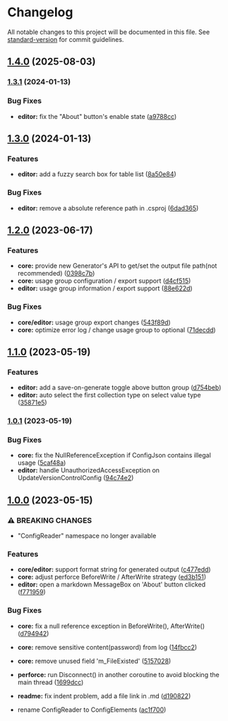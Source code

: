 # Changelog

All notable changes to this project will be documented in this file. See [standard-version](https://github.com/conventional-changelog/standard-version) for commit guidelines.

## [1.4.0](https://github.com/kalulas/TableCraft/compare/v1.3.1...v1.4.0) (2025-08-03)

### [1.3.1](https://github.com/kalulas/TableCraft/compare/v1.3.0...v1.3.1) (2024-01-13)


### Bug Fixes

* **editor:** fix the "About" button's enable state ([a9788cc](https://github.com/kalulas/TableCraft/commit/a9788cc8b86ff918316393a6d99fb2e13a36aea1))

## [1.3.0](https://github.com/kalulas/TableCraft/compare/v1.2.0...v1.3.0) (2024-01-13)


### Features

* **editor:** add a fuzzy search box for table list ([8a50e84](https://github.com/kalulas/TableCraft/commit/8a50e84aad94840271d0c0bf57908c46078bf226))


### Bug Fixes

* **editor:** remove a absolute reference path in .csproj ([6dad365](https://github.com/kalulas/TableCraft/commit/6dad3656cb84fb9c46d334af7f23d7be781f9f31))

## [1.2.0](https://github.com/kalulas/TableCraft/compare/v1.1.0...v1.2.0) (2023-06-17)


### Features

* **core:** provide new Generator's API to get/set the output file path(not recommended) ([0398c7b](https://github.com/kalulas/TableCraft/commit/0398c7bfbe2c8ed196c2b3e611978b04322d3b33))
* **core:** usage group configuration / export support ([d4cf515](https://github.com/kalulas/TableCraft/commit/d4cf515363ab7dc861a6d2ccf014dfbb7c288db6))
* **editor:** usage group information / export support ([88e622d](https://github.com/kalulas/TableCraft/commit/88e622d2297cffc7096b42845e1db776ee8b19dd))


### Bug Fixes

* **core/editor:** usage group export changes ([543f89d](https://github.com/kalulas/TableCraft/commit/543f89d76b35bcf36cd2ddea80b7035c1a2eed55))
* **core:** optimize error log / change usage group to optional ([71decdd](https://github.com/kalulas/TableCraft/commit/71decdd8bf938bc6787c31dde7a831c9db0072a8))

## [1.1.0](https://github.com/kalulas/ConfigCodeGen/compare/v1.0.1...v1.1.0) (2023-05-19)


### Features

* **editor:** add a save-on-generate toggle above button group ([d754beb](https://github.com/kalulas/ConfigCodeGen/commit/d754beb04b4063e6879be37b227f77c7d54bf05d))
* **editor:** auto select the first collection type on select value type ([35871e5](https://github.com/kalulas/ConfigCodeGen/commit/35871e560b6322ccdefcad471c1cd14ebffa9dfd))

### [1.0.1](https://github.com/kalulas/ConfigCodeGen/compare/v1.0.0...v1.0.1) (2023-05-19)


### Bug Fixes

* **core:** fix the NullReferenceException if ConfigJson contains illegal usage ([5caf48a](https://github.com/kalulas/ConfigCodeGen/commit/5caf48ab64e2c587448041ec15918bb1973d5799))
* **editor:** handle UnauthorizedAccessException on UpdateVersionControlConfig ([94c74e2](https://github.com/kalulas/ConfigCodeGen/commit/94c74e22350316dc8a41ee2bded52694dea59d63))

## [1.0.0](https://github.com/Kalulas/TableCraft/compare/v0.4.0-alpha...v1.0.0) (2023-05-15)


### ⚠ BREAKING CHANGES

* "ConfigReader" namespace no longer available

### Features

* **core/editor:** support format string for generated output ([c477edd](https://github.com/Kalulas/TableCraft/commit/c477edd39d6b3368bae563f3901fdcda09b5d4fb))
* **core:** adjust perforce BeforeWrite / AfterWrite strategy ([ed3b151](https://github.com/Kalulas/TableCraft/commit/ed3b151e88eb881e9f966a7ac9746f3cb87dabd1))
* **editor:** open a markdown MessageBox on 'About' button clicked ([f771959](https://github.com/Kalulas/TableCraft/commit/f77195994c2aaa73c3fc2459738fc128943bdb2e))


### Bug Fixes

* **core:** fix a null reference exception in BeforeWrite(), AfterWrite() ([d794942](https://github.com/Kalulas/TableCraft/commit/d794942a855efe56969e9313eeafab929a00cfe4))
* **core:** remove sensitive content(password) from log ([14fbcc2](https://github.com/Kalulas/TableCraft/commit/14fbcc2df934829dec7661303f52d5835382bd7d))
* **core:** remove unused field 'm_FileExisted' ([5157028](https://github.com/Kalulas/TableCraft/commit/51570282e04a2286b0ebabf0a3cf00d2f7543a7b))
* **perforce:** run Disconnect() in another coroutine to avoid blocking the main thread ([1699dcc](https://github.com/Kalulas/TableCraft/commit/1699dccaf9263579e7d00ee0e83f3fe023a0c610))
* **readme:** fix indent problem, add a file link in .md ([d190822](https://github.com/Kalulas/TableCraft/commit/d190822c9041f4a5f53872ac5c4949193683fd21))


* rename ConfigReader to ConfigElements ([ac1f700](https://github.com/Kalulas/TableCraft/commit/ac1f700419dd30ccfc3924e03a9220d92d20fef7))
